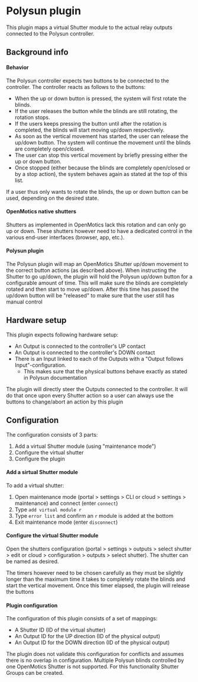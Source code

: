 # Polysun plugin

This plugin maps a virtual Shutter module to the actual relay outputs connected to the Polysun controller.

## Background info

#### Behavior

The Polysun controller expects two buttons to be connected to the controller. The controller reacts as follows to the
buttons:
* When the up or down button is pressed, the system will first rotate the blinds.
* If the user releases the button while the blinds are still rotating, the rotation stops.
* If the users keeps pressing the button until after the rotation is completed, the blinds will start moving up/down respectively.
* As soon as the vertical movement has started, the user can release the up/down button. The system will continue the movement
until the blinds are completely open/closed.
* The user can stop this vertical movement by briefly pressing either the up or down button.
* Once stopped (either because the blinds are completely open/closed or by a stop action), the system behaves again as stated
at the top of this list.

If a user thus only wants to rotate the blinds, the up or down button can be used, depending on the desired state.

#### OpenMotics native shutters

Shutters as implemented in OpenMotics lack this rotation and can only go up or down. These shutters however need to have a
dedicated control in the various end-user interfaces (browser, app, etc.).

#### Polysun plugin

The Polysun plugin will map an OpenMotics Shutter up/down movement to the correct button actions (as described above). 
When instructing the Shutter to go up/down, the plugin will hold the Polysun up/down button for a configurable amount of
time. This will make sure the blinds are completely rotated and then start to move up/down. After this time has passed
the up/down button will be "released" to make sure that the user still has manual control

## Hardware setup

This plugin expects following hardware setup:
* An Output is connected to the controller's UP contact
* An Output is connected to the controller's DOWN contact
* There is an Input linked to each of the Outputs with a "Output follows Input"-configuration.
  * This makes sure that the physical buttons behave exactly as stated in Polysun documentation

The plugin will directly steer the Outputs connected to the controller. It will do that once upon every Shutter action
so a user can always use the buttons to change/abort an action by this plugin

## Configuration

The configuration consists of 3 parts:
1. Add a virtual Shutter module (using "maintenance mode")
2. Configure the virtual shutter
3. Configure the plugin

#### Add a sirtual Shutter module

To add a virtual shutter:
1. Open maintenance mode (portal > settings > CLI or cloud > settings > maintenance) and connect (enter `connect`)
2. Type `add virtual module r`
3. Type `error list` and confirm an `r` module is added at the bottom
4. Exit maintenance mode (enter `disconnect`)

#### Configure the virtual Shutter module

Open the shutters configuration (portal > settings > outputs > select shutter > edit or cloud > configuration >
outputs > select shutter). The shutter can be named as desired.

The timers however need to be chosen carefully as they must be slightly longer than the maximum time it takes to
completely rotate the blinds and start the vertical movement. Once this timer elapsed, the plugin will release the buttons

#### Plugin configuration

The configuration of this plugin consists of a set of mappings:
* A Shutter ID (ID of the virtual shutter)
* An Output ID for the UP direction (ID of the physical output)
* An Output ID for the DOWN direction (ID of the physical output)

The plugin does not validate this configuration for conflicts and assumes there is no overlap in configuration.
Multiple Polysun blinds controlled by one OpenMotics Shutter is not supported. For this functionality Shutter Groups can
be created.
